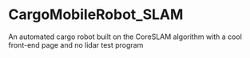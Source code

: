 # CargoMobileRobot_SLAM
An automated cargo robot built on the CoreSLAM algorithm with a cool front-end page and no lidar test program
